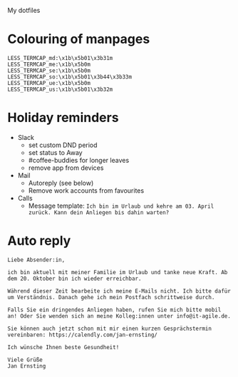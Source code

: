My dotfiles

# Colouring of manpages

```LESS_TERMCAP_mb:\x1b\x5b01\x3b31m
LESS_TERMCAP_md:\x1b\x5b01\x3b31m
LESS_TERMCAP_me:\x1b\x5b0m
LESS_TERMCAP_se:\x1b\x5b0m
LESS_TERMCAP_so:\x1b\x5b01\x3b44\x3b33m
LESS_TERMCAP_ue:\x1b\x5b0m
LESS_TERMCAP_us:\x1b\x5b01\x3b32m
```

# Holiday reminders

* Slack
  * set custom DND period
  * set status to Away
  * #coffee-buddies for longer leaves
  * remove app from devices
* Mail
  * Autoreply (see below)
  * Remove work accounts from favourites
* Calls
  * Message template: `Ich bin im Urlaub und kehre am 03. April zurück. Kann dein Anliegen bis dahin warten?`

# Auto reply

```
Liebe Absender:in,

ich bin aktuell mit meiner Familie im Urlaub und tanke neue Kraft. Ab dem 20. Oktober bin ich wieder erreichbar.

Während dieser Zeit bearbeite ich meine E-Mails nicht. Ich bitte dafür um Verständnis. Danach gehe ich mein Postfach schrittweise durch.

Falls Sie ein dringendes Anliegen haben, rufen Sie mich bitte mobil an! Oder Sie wenden sich an meine Kolleg:innen unter info@it-agile.de.

Sie können auch jetzt schon mit mir einen kurzen Gesprächstermin
vereinbaren: https://calendly.com/jan-ernsting/

Ich wünsche Ihnen beste Gesundheit!

Viele Grüße
Jan Ernsting
```

